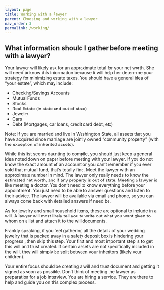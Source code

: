 ```yaml
---
layout: page
title: Working with a lawyer
parent: Choosing and working with a lawyer
nav_order: 3
permalink: /working/
---
```


<h2> What information should I gather before meeting with a lawyer?   </h2>

Your lawyer will likely ask for an approximate total for your net worth. She will need to know this information because it will help her determine your strategy for minimizing estate taxes. You should have a general idea of “your estate”, which may include:

* Checking/Savings Accounts
* Mutual Funds
* Stocks
* Real Estate (in state and out of state)
* Jewelry
* Cars
* Debt (Mortgages, car loans, credit card debt, etc)


Note: If you are married and live in Washington State, all assets that you have acquired since marriage are jointly owned “community property” (with the exception of inherited assets). 

While this list seems daunting to compile, you should just keep a general idea noted down on paper before meeting with your lawyer. If you do not know the exact amount of an account or you can’t remember if you ever sold that mutual fund, that’s totally fine. Meet the lawyer with an approximate number in mind. The lawyer only really needs to know the estimated net worth, and if any property is out of state. Meeting a lawyer is like meeting a doctor. You don’t need to know everything before your appointment. You just need to be able to answer questions and listen to their advice. The lawyer will be available via email and phone, so you can always come back with detailed answers if need be. 
	
As for jewelry and small household items, these are optional to include in a will. A lawyer will most likely tell you to write out what you want given to whom on a list and attach it to the will documents. 

Frankly speaking, if you feel gathering all the details of your wedding jewelry that is packed away in a safety deposit box is hindering your progress , then skip this step. Your first and most important step is to get this will and trust created.  If certain assets are not specifically included in the will, they will simply be split between your inheritors (likely your children). 

Your entire focus should be creating a will and trust document and getting it signed as soon as possible. Don’t think of meeting the lawyer as preparation for a job interview. You are hiring a service. They are there to help and guide you on this complex process. 
